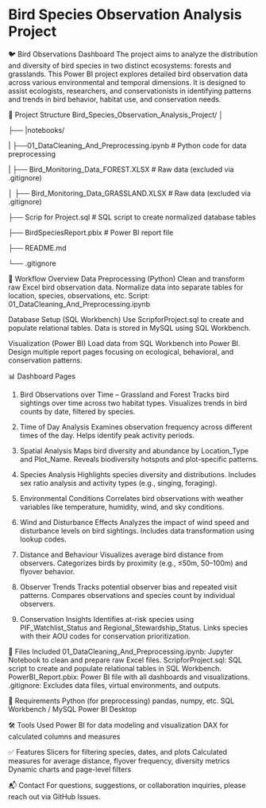 # Bird Species Observation Analysis Project
🐦 Bird Observations Dashboard
The project aims to analyze the distribution and diversity of bird species in two distinct ecosystems: forests and grasslands. This Power BI project explores detailed bird observation data across various environmental and temporal dimensions. It is designed to assist ecologists, researchers, and conservationists in identifying patterns and trends in bird behavior, habitat use, and conservation needs.

📁 Project Structure
Bird_Species_Observation_Analysis_Project/
│

├── |notebooks/

|   ├──01_DataCleaning_And_Preprocessing.ipynb  # Python code for data preprocessing

|   ├── Bird_Monitoring_Data_FOREST.XLSX        # Raw data (excluded via .gitignore)

│   ├── Bird_Monitoring_Data_GRASSLAND.XLSX     # Raw data (excluded via .gitignore)

├── Scrip for Project.sql                       # SQL script to create normalized database tables

├── BirdSpeciesReport.pbix                      # Power BI report file

├── README.md

└── .gitignore

🔧 Workflow Overview
Data Preprocessing (Python)
    Clean and transform raw Excel bird observation data.
    Normalize data into separate tables for location, species, observations, etc.
    Script: 01_DataCleaning_And_Preprocessing.ipynb

Database Setup (SQL Workbench)
    Use ScripforProject.sql to create and populate relational tables.
    Data is stored in MySQL using SQL Workbench.

Visualization (Power BI)
    Load data from SQL Workbench into Power BI.
    Design multiple report pages focusing on ecological, behavioral, and conservation patterns.


📊 Dashboard Pages
1. Bird Observations over Time – Grassland and Forest
Tracks bird sightings over time across two habitat types.
Visualizes trends in bird counts by date, filtered by species.

2. Time of Day Analysis
Examines observation frequency across different times of the day.
Helps identify peak activity periods.

3. Spatial Analysis
Maps bird diversity and abundance by Location_Type and Plot_Name.
Reveals biodiversity hotspots and plot-specific patterns.

4. Species Analysis
Highlights species diversity and distributions.
Includes sex ratio analysis and activity types (e.g., singing, foraging).

5. Environmental Conditions
Correlates bird observations with weather variables like temperature, humidity, wind, and sky conditions.

6. Wind and Disturbance Effects
Analyzes the impact of wind speed and disturbance levels on bird sightings.
Includes data transformation using lookup codes.

7. Distance and Behaviour
Visualizes average bird distance from observers.
Categorizes birds by proximity (e.g., ≤50m, 50–100m) and flyover behavior.

8. Observer Trends
Tracks potential observer bias and repeated visit patterns.
Compares observations and species count by individual observers.

9. Conservation Insights
Identifies at-risk species using PIF_Watchlist_Status and Regional_Stewardship_Status.
Links species with their AOU codes for conservation prioritization.

📂 Files Included
01_DataCleaning_And_Preprocessing.ipynb: Jupyter Notebook to clean and prepare raw Excel files.
ScripforProject.sql: SQL script to create and populate relational tables in SQL Workbench.
PowerBI_Report.pbix: Power BI file with all dashboards and visualizations.
.gitignore: Excludes data files, virtual environments, and outputs.

💾 Requirements
Python (for preprocessing)
    pandas, numpy, etc.
SQL Workbench / MySQL
Power BI Desktop

🛠️ Tools Used
Power BI for data modeling and visualization
DAX for calculated columns and measures

✅ Features
Slicers for filtering species, dates, and plots
Calculated measures for average distance, flyover frequency, diversity metrics
Dynamic charts and page-level filters


📬 Contact
For questions, suggestions, or collaboration inquiries, please reach out via GitHub Issues.

